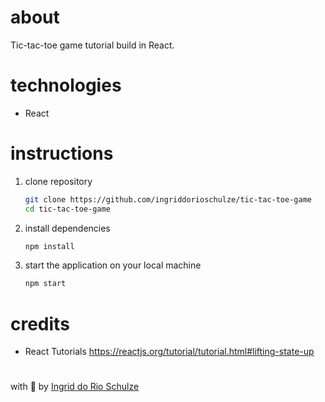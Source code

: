 # about

Tic-tac-toe game tutorial build in React.

# technologies

- React

# instructions

1.  clone repository

    ```bash
    git clone https://github.com/ingriddorioschulze/tic-tac-toe-game
    cd tic-tac-toe-game
    ```

2.  install dependencies

    ```bash
    npm install
    ```

3.  start the application on your local machine

    ```bash
    npm start
    ```

# credits

- React Tutorials
  https://reactjs.org/tutorial/tutorial.html#lifting-state-up

#

with :yellow_heart: by [Ingrid do Rio Schulze](https://github.com/ingriddorioschulze)

